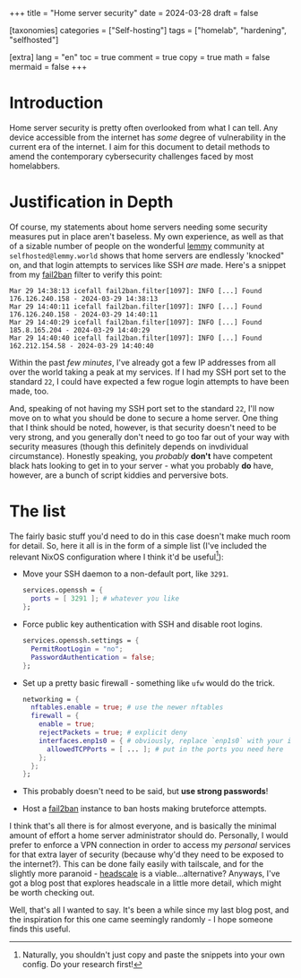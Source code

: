 +++
title = "Home server security"
date = 2024-03-28
draft = false

[taxonomies]
categories = ["Self-hosting"]
tags = ["homelab", "hardening", "selfhosted"]

[extra]
lang = "en"
toc = true
comment = true
copy = true
math = false
mermaid = false
+++

# Introduction

Home server security is pretty often overlooked from what I can tell.
Any device accessible from the internet has *some* degree of
vulnerability in the current era of the internet. I aim for this
document to detail methods to amend the contemporary cybersecurity
challenges faced by most homelabbers.

# Justification in Depth

Of course, my statements about home servers needing some security
measures put in place aren't baseless. My own experience, as well as
that of a sizable number of people on the wonderful
[lemmy](https://join-lemmy.org) community at
`selfhosted@lemmy.world` shows that home servers are endlessly 'knocked"
on, and that login attempts to services like SSH *are* made. Here's a
snippet from my [fail2ban](https://fail2ban.org) filter to
verify this point:

```
Mar 29 14:38:13 icefall fail2ban.filter[1097]: INFO [...] Found 176.126.240.158 - 2024-03-29 14:38:13
Mar 29 14:40:11 icefall fail2ban.filter[1097]: INFO [...] Found 176.126.240.158 - 2024-03-29 14:40:11
Mar 29 14:40:29 icefall fail2ban.filter[1097]: INFO [...] Found 185.8.165.204 - 2024-03-29 14:40:29
Mar 29 14:40:40 icefall fail2ban.filter[1097]: INFO [...] Found 162.212.154.58 - 2024-03-29 14:40:40
```

Within the past *few minutes*, I've already got a few IP addresses from
all over the world taking a peak at my services. If I had my SSH port
set to the standard `22`, I could have expected a few rogue login
attempts to have been made, too.

And, speaking of not having my SSH port set to the standard `22`, I'll
now move on to what you should be done to secure a home server. One
thing that I think should be noted, however, is that security doesn't
need to be very strong, and you generally don't need to go too far out
of your way with security measures (though this definitely depends on
invdividual circumstance). Honestly speaking, you *probably* **don't**
have competent black hats looking to get in to your server - what you
probably **do** have, however, are a bunch of script kiddies and
perversive bots.

# The list

The fairly basic stuff you'd need to do in this case doesn't make much
room for detail. So, here it all is in the form of a simple list (I've
included the relevant NixOS configuration where I think it'd be
useful[^1]):

-   Move your SSH daemon to a non-default port, like `3291`.
    ```nix
    services.openssh = {
      ports = [ 3291 ]; # whatever you like
    };
    ```

-   Force public key authentication with SSH and disable root logins.
    ```nix
    services.openssh.settings = {
      PermitRootLogin = "no";
      PasswordAuthentication = false;
    };
    ```

-   Set up a pretty basic firewall - something like `ufw` would do the trick.
    ```nix
    networking = {
      nftables.enable = true; # use the newer nftables
      firewall = {
        enable = true;
        rejectPackets = true; # explicit deny
        interfaces.enp1s0 = { # obviously, replace `enp1s0` with your interface
          allowedTCPPorts = [ ... ]; # put in the ports you need here
        };
      };
    };
    ```

-   This probably doesn't need to be said, but **use strong passwords**!

-   Host a [fail2ban](https://fail2ban.org) instance to ban hosts making bruteforce attempts.

I think that's all there is for almost everyone, and is basically the
minimal amount of effort a home server administrator should do.
Personally, I would prefer to enforce a VPN connection in order to
access my *personal* services for that extra layer of security (because
why'd they need to be exposed to the internet?). This can be done faily
easily with tailscale, and for the slightly more paranoid -
[headscale](https://headscale.net/) is a
viable...alternative? Anyways, I've got a blog post that explores
headscale in a little more detail, which might be worth checking out.

Well, that's all I wanted to say. It's been a while since my last blog
post, and the inspiration for this one came seemingly randomly - I hope
someone finds this useful.

[^1]: Naturally, you shouldn't just copy and paste the snippets into your own config. Do your research first!
 
